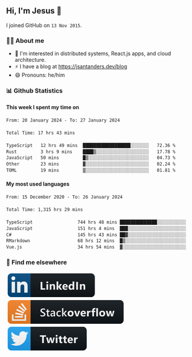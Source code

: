 ## Hi, I'm Jesus 👋

I joined GitHub on `13 Nov 2015`.

<!-- Talking about you -->

### 👨‍💻 About me

- 👦 I'm interested in distributed systems, React.js apps, and cloud architecture.
- ⚡️ I have a blog at <https://jsantanders.dev/blog>
- 😄 Pronouns: he/him

### 📊 Github Statistics

#### This week I spent my time on

<!--START_SECTION:weekly-->

```txt
From: 20 January 2024 - To: 27 January 2024

Total Time: 17 hrs 43 mins

TypeScript   12 hrs 49 mins  ██████████████████░░░░░░░   72.36 %
Rust         3 hrs 9 mins    ████▒░░░░░░░░░░░░░░░░░░░░   17.78 %
JavaScript   50 mins         █▒░░░░░░░░░░░░░░░░░░░░░░░   04.73 %
Other        23 mins         ▓░░░░░░░░░░░░░░░░░░░░░░░░   02.24 %
TOML         19 mins         ▒░░░░░░░░░░░░░░░░░░░░░░░░   01.81 %
```

<!--END_SECTION:weekly-->

#### My most used languages

<!--START_SECTION:alltime-->

```txt
From: 15 December 2020 - To: 26 January 2024

Total Time: 1,315 hrs 29 mins

TypeScript                 744 hrs 48 mins ██████████████░░░░░░░░░░░   56.62 %
JavaScript                 151 hrs 4 mins  ███░░░░░░░░░░░░░░░░░░░░░░   11.48 %
C#                         145 hrs 43 mins ██▓░░░░░░░░░░░░░░░░░░░░░░   11.08 %
RMarkdown                  68 hrs 12 mins  █▒░░░░░░░░░░░░░░░░░░░░░░░   05.18 %
Vue.js                     34 hrs 54 mins  ▓░░░░░░░░░░░░░░░░░░░░░░░░   02.65 %
```

<!--END_SECTION:alltime-->

### 📢 Find me elsewhere

<p>
  <a target="_blank" href="https://linkedin.com/in/jsantanders">
    <img src="https://github.com/jsantanders/jsantanders/blob/master/img/linkedin.svg" alt="LinkedIn" style="vertical-align:top; margin:4px">
  </a>
  
  <a target="_blank" href="https://stackoverflow.com/users/7318331/jesus-santander">
    <img src="https://github.com/jsantanders/jsantanders/blob/master/img/stackoverflow.svg" alt="StackOverflow" style="vertical-align:top; margin:4px">
  </a>
  
  <a target="_blank" href="http://twitter.com/jsantanders">
    <img src="https://github.com/jsantanders/jsantanders/blob/master/img/twitter.svg" alt="Twitter" style="vertical-align:top; margin:4px">
  </a>
</p>
